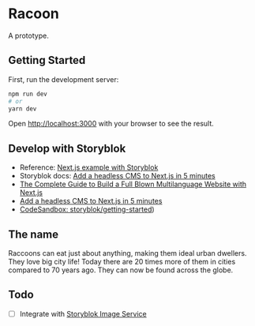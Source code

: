 # Racoon

A prototype.

## Getting Started

First, run the development server:

```bash
npm run dev
# or
yarn dev
```

Open [http://localhost:3000](http://localhost:3000) with your browser to see the result.

## Develop with Storyblok

- Reference: [Next.js example with Storyblok](https://github.com/vercel/next.js/tree/canary/examples/cms-storyblok)
- Storyblok docs: [Add a headless CMS to Next.js in 5 minutes](https://www.storyblok.com/tp/add-a-headless-cms-to-next-js-in-5-minutes)
- [The Complete Guide to Build a Full Blown Multilanguage Website with Next.js](https://www.storyblok.com/tp/next-js-react-guide)
- [Add a headless CMS to Next.js in 5 minutes](https://www.storyblok.com/tp/add-a-headless-cms-to-next-js-in-5-minutes)
- [CodeSandbox: storyblok/getting-started](https://codesandbox.io/s/github/storyblok/getting-started))

## The name

Raccoons can eat just about anything, making them ideal urban dwellers. They love big city life! Today there are 20 times more of them in cities compared to 70 years ago. They can now be found across the globe.

## Todo

- [ ] Integrate with [Storyblok Image Service](https://www.storyblok.com/docs/image-service)
